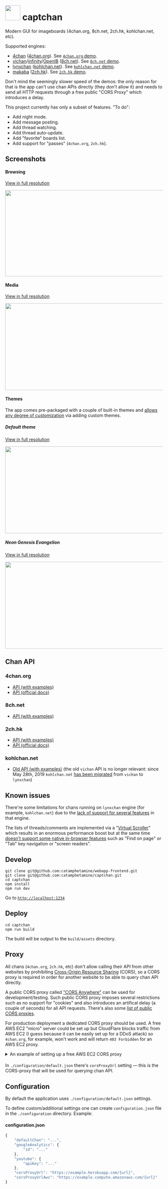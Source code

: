 # <img src="https://raw.githubusercontent.com/catamphetamine/captchan/master/assets/images/icon%40192x192.png" width="48" height="48"/> captchan

Modern GUI for imageboards (4chan.org, 8ch.net, 2ch.hk, kohlchan.net, etc).

Supported engines:

* [4chan](https://github.com/4chan/4chan-API) ([4chan.org](https://www.4chan.org/)). See [`4chan.org` demo](https://catamphetamine.github.io/captchan/?chan=4chan).
* [vichan](https://github.com/vichan-devel/vichan)/[infinity](https://github.com/ctrlcctrlv/infinity)/[OpenIB](https://github.com/OpenIB/OpenIB/) ([8ch.net](https://8ch.net/)). See [`8ch.net` demo](https://catamphetamine.github.io/captchan/?chan=8ch).
* [lynxchan](http://lynxhub.com/) ([kohlchan.net](https://kohlchan.net)). See [`kohlchan.net` demo](https://catamphetamine.github.io/captchan/?chan=kohlchan).
* [makaba](https://2ch.hk/api/) ([2ch.hk](https://2ch.hk/)). See [`2ch.hk` demo](https://catamphetamine.github.io/captchan/?chan=2ch).

Don't mind the seemingly slower speed of the demos: the only reason for that is the app can't use chan APIs directly (they don't allow it) and needs to send all HTTP requests through a free public "CORS Proxy" which introduces a delay.

This project currently has only a subset of features. "To do":

  * Add night mode.
  * Add message posting.
  * Add thread watching.
  * Add thread auto-update.
  * Add "favorite" boards list.
  * Add support for "passes" (`4chan.org`, `2ch.hk`).

<!--
	Miscellaneous:

  * Add comment menu: Hide, Report, Copy Link, View Source, Hide all posts from this author (if `post.id` is available), Expand all images/videos, Run slideshow for all attachments, Open on original website.
	* Maybe add delete post/attachment button. (can delete posts and files without password on 4chan)
	* When text is selected, show "Reply" tooltip for quoting the selected text in a reply.
	* Add post selection from post menu to report several posts in a single report.
	* Format MathML equations on `4chan.org/sci`. Block-level equations: [eqn]f(x_4) = a+2*b[/eqn]. Inline equations: [math]f(x)=\\frac{x^3-x}{(x^2+1)^2}[/math].
-->

## Screenshots

#### Browsing

[View in full resolution](https://raw.githubusercontent.com/catamphetamine/captchan/master/docs/images/screenshot-3639x1959.png)

<img src="https://raw.githubusercontent.com/catamphetamine/captchan/master/docs/images/screenshot-1024x551.png" width="512" height="276"/>

#### Media

[View in full resolution](https://raw.githubusercontent.com/catamphetamine/captchan/master/docs/images/screenshot-slideshow-3602x1952.png)

<img src="https://raw.githubusercontent.com/catamphetamine/captchan/master/docs/images/screenshot-slideshow-1024x555.png" width="512" height="278"/>

#### Themes

The app comes pre-packaged with a couple of built-in themes and [allows any degree of customization](https://github.com/catamphetamine/captchan/blob/master/docs/themes/guide.md) via adding custom themes.

##### Default theme

[View in full resolution](https://raw.githubusercontent.com/catamphetamine/captchan/master/docs/images/default-theme-screenshot-3605x1955.png)

<img src="https://raw.githubusercontent.com/catamphetamine/captchan/master/docs/images/default-theme-screenshot-1024x555.png" width="512" height="278"/>

##### Neon Genesis Evangelion

[View in full resolution](https://raw.githubusercontent.com/catamphetamine/captchan/master/docs/images/eva-theme-screenshot-3605x1955.png)

<img src="https://raw.githubusercontent.com/catamphetamine/captchan/master/docs/images/eva-theme-screenshot-1024x555.png" width="512" height="278"/>

## Chan API

### 4chan.org

* [API (with examples)](https://github.com/catamphetamine/captchan/blob/master/docs/4chan.org.md)
* [API (official docs)](https://github.com/4chan/4chan-API)

### 8ch.net

* [API (with examples)](https://github.com/catamphetamine/captchan/blob/master/docs/8ch.net.md)

### 2ch.hk

* [API (with examples)](https://github.com/catamphetamine/captchan/blob/master/docs/2ch.hk.md)
* [API (official docs)](https://2ch.hk/api/)

### kohlchan.net

* [Old API (with examples)](https://github.com/catamphetamine/captchan/blob/master/docs/kohlchan.net.old.md) (the old `vichan` API is no longer relevant: since May 28th, 2019 `kohlchan.net` [has been migrated](https://kohlchan.net/kohl/res/13096.html) from `vichan` to `lynxchan`)

## Known issues

There're some limitations for chans running on `lynxchan` engine (for example, `kohlchan.net`) due to the [lack of support for several features](https://github.com/catamphetamine/captchan/blob/master/docs/lynxchan.md) in that engine.

The lists of threads/comments are implemented via a "[Virtual Scroller](https://github.com/catamphetamine/virtual-scroller)" which results in an enormous performance boost but at the same time [doesn't support some native in-browser features](https://github.com/catamphetamine/virtual-scroller#search-focus-management) such as "Find on page" or "Tab" key navigation or "screen readers".

## Develop

```
git clone git@github.com:catamphetamine/webapp-frontend.git
git clone git@github.com:catamphetamine/captchan.git
cd captchan
npm install
npm run dev
```

Go to [`http://localhost:1234`](http://localhost:1234)

## Deploy

```
cd captchan
npm run build
```

The build will be output to the `build/assets` directory.

## Proxy

All chans (`4chan.org`, `2ch.hk`, etc) don't allow calling their API from other websites by prohibiting [Cross-Origin Resource Sharing](https://en.wikipedia.org/wiki/Cross-origin_resource_sharing) (CORS), so a CORS proxy is required in order for another website to be able to query chan API directly.

A public CORS proxy called ["CORS Anywhere"](https://cors-anywhere.herokuapp.com/) can be used for development/testing. Such public CORS proxy imposes several restrictions such as no support for "cookies" and also introduces an artifical delay (a couple of seconds) for all API requests. There's also some [list of public CORS proxies](https://gist.github.com/jimmywarting/ac1be6ea0297c16c477e17f8fbe51347).

For production deployment a dedicated CORS proxy should be used. A free AWS EC2 "micro" server could be set up but CloudFlare blocks traffic from AWS EC2 (I guess because it can be easily set up for a DDoS attack) so `4chan.org`, for example, won't work and will return `403 Forbidden` for an AWS EC2 proxy.

<details>
<summary>An example of setting up a free AWS EC2 CORS proxy</summary>

####

AWS offers a year-long "free tier" usage plan for EC2 "micro" server instances.

<!-- https://trodzen.wordpress.com/2018/04/07/yet-another-linux-ec2-server-config/ -->

* Create a free EC2 "micro" instance.
* Connect to it via SSH as `ec2-user`.
* Install nginx: `sudo amazon-linux-extras install nginx1.12`
* Auto start nginx: `sudo chkconfig nginx on`
* Configure nginx: `sudo nano /etc/nginx/nginx.conf`

```nginx
http {
	# This is required to resolve DNS names when proxying.
	resolver 172.31.0.2;

	# ... some standard configuration ...

	server {
		listen 80;
		server_name _; # applies for any domain name.

		# This setting is required to keep double slashes in the requested URL.
		merge_slashes off;

		# Only proxy URLs starting with "http://" or "https://".
		location ~* ^/https?://.+$ {
			# Serve `OPTIONS` "preflight" requests.
			if ($request_method = 'OPTIONS') {
				# Allow all websites access to this CORS proxy.
				# Could be restricted via an nginx variable.
				add_header Access-Control-Allow-Origin $http_origin;
				# Allow sending cookies as part of an HTTP request (optional).
				add_header Access-Control-Allow-Credentials true;
				# Allow all HTTP request headers.
				add_header Access-Control-Allow-Headers $http_access_control_request_headers;
				# Allow all HTTP request methods.
				add_header Access-Control-Allow-Methods $http_access_control_request_method;

				add_header Content-Type 'text/plain charset=UTF-8';
				add_header Content-Length 0;
				return 204;
			}

			# Allow all websites access to this CORS proxy.
			# " always" in the end is required for also setting
			# the CORS headers on "404 Not Found" responses.
			# Could be restricted via an nginx variable.
			add_header Access-Control-Allow-Origin $http_origin always;
			# Allow sending cookies as part of an HTTP request (optional).
			add_header Access-Control-Allow-Credentials true always;
			# Allow all HTTP request headers.
			add_header Access-Control-Allow-Headers $http_access_control_request_headers always;
			# Allow all HTTP request methods.
			add_header Access-Control-Allow-Methods $http_access_control_request_method always;

			# Trim the leading slash from `$request_uri` (URL path).
			rewrite ^/(.+)$ $1 break;

			# Generic proxying headers which are added to the proxied HTTP request.
			# This is just some info for the destination server that it may potentially use.
			# They are not required.
			#
			# Set the proxied HTTP request "HOST" header to this server's "HOST" (host and port).
			proxy_set_header HOST $host;
			# Which protocol did the client request.
			proxy_set_header X-Forwarded-Proto $scheme;
			# Pass client's IP address.
			proxy_set_header X-Real-IP $remote_addr;
			# The list of proxies used to proxy this HTTP request.
			proxy_set_header X-Forwarded-For $proxy_add_x_forwarded_for;
			# Pass "If-Modified-Since" header to the server.
			proxy_set_header If-Modified-Since $http_if_modified_since;

			# (optional) Use HTTP/1.1 instead of the default HTTP/1.0.
			# For example, HTTP/1.1 has support for "entity tags" caching.
			proxy_http_version 1.1;

			# Proxy the HTTP request to the destination server.
			proxy_pass $1;
		}
	}
}
```

* Reload `nginx` config: `sudo service nginx reload`
* `nginx` should be working (HTTP should output a dummy webpage).
* Next, an SSL certificate will be generated. "letsEncrypt" rejects AWS domains, so set up a free domain somehwere on `dot.tk` which will have a DNS `A` record pointing to the AWS server IP address.

* Install `certbot` for issuing free "letsEncrypt" certificates:

```sh
# download, install, and Enable EPEL
wget -r --no-parent -A 'epel-release-*.rpm' http://dl.fedoraproject.org/pub/epel/7/x86_64/Packages/e/
sudo rpm -Uvh dl.fedoraproject.org/pub/epel/7/x86_64/Packages/e/epel-release-*.rpm
sudo yum-config-manager --enable epel*
sudo yum repolist all

# install certbot
sudo yum install certbot
```

* Create config for `certbot`: `sudo mkdir -p /etc/letsencrypt && sudo nano /etc/letsencrypt/cli.ini`

```
authenticator = webroot
webroot-path = /var/www/html
post-hook = systemctl reload nginx
text = True
```

* Create a dummy "ACME challenge" response file: `sudo mkdir -p /var/www/html/.well-known/acme-challenge && sudo sh -c "echo Success > /var/www/html/.well-known/acme-challenge/example.html"`

* Register in letsEncrypt network: `sudo certbot register --email me@example.com`

* Configure `nginx` to serve "ACME challenge" response files:

```nginx
server {
  ...
  location /.well-known {
    root /var/www/html;
  }
  ...
}
```

* Check the dummy "ACME challenge" response: `sudo service nginx reload && curl -L http://YOUR-DOMAIN-NAME-HERE/.well-known/acme-challenge/example.html`

* If it says "Success" then remove the dummy "ACME challenge" response file (`certbot` will create its own): `sudo rm /var/www/html/.well-known/acme-challenge/example.html`

* Check `certbot` certificate issueance: `sudo certbot certonly --dry-run -d YOUR_DOMAIN_NAME_HERE`

* If it says "The dry run was successful" then issue the certificate: `sudo certbot certonly -d YOUR_DOMAIN_NAME_HERE`

* Set up `nginx` to use the generated certificates in the `server` entry:

```nginx
server {
	listen 80;
	listen 443 ssl;
	...

	ssl_certificate /etc/letsencrypt/live/YOUR_DOMAIN_NAME_HERE/fullchain.pem;
	ssl_certificate_key /etc/letsencrypt/live/YOUR_DOMAIN_NAME_HERE/privkey.pem;
	ssl_trusted_certificate /etc/letsencrypt/live/YOUR_DOMAIN_NAME_HERE/chain.pem;

	# Optimize certificate chain loading in a single round trip.
	ssl_stapling on;
	ssl_stapling_verify on;
	...
}
```

<!--
```
# domains to retrieve certificate.
# AWS domains are rejected by letsEncrypt.
# One can use something like `dot.tk` for a temporary free domain.
domains = www.example.tk # change to the cors proxy host name

# increase key size
rsa-key-size = 4096

# the CA endpoint server
server = https://acme-v01.api.letsencrypt.org/directory

# the email to receive renewal reminders, IIRC
email = letsencrypt@example.com # change to your email address

# turn off the ncurses UI, we want this to be run as a cronjob
text = True
```
-->

* letsEncrypt certificates expire in 90 days, so schedule a daily renewal job:

`sudo nano /etc/crontab`:

```
# The job is run daily because certificates don't get
# renewed unless they are near to expiration.
0 8 * * * root certbot renew --quiet --allow-subset-of-names
```

* Reload `nginx` config: `sudo service nginx reload`

* HTTPS should be working.

I've had an issue with `certbot` generating an empty `*.conf` file for the website for some reason which prevented it from renewing the certificate but the fix was [easy](https://github.com/certbot/certbot/issues/7093).

</details>

####

In `./configuration/default.json` there's `corsProxyUrl` setting — this is the CORS-proxy that will be used for querying chan API.

## Configuration

By default the application uses `./configuration/default.json` settings.

To define custom/additional settings one can create `configuration.json` file in the `./configuration` directory. Example:

#### configuration.json

```js
{
	"defaultChan": "...",
	"googleAnalytics": {
		"id": "..."
	},
	"youtube": {
		"apiKey": "..."
	},
	"corsProxyUrl": "https://example.herokuapp.com/{url}",
	"corsProxyUrlAws": "https://example.compute.amazonaws.com/{url}"
}
```
